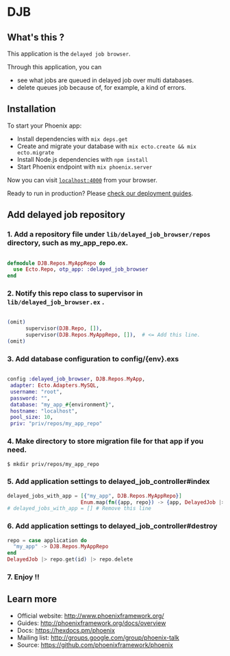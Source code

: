 # DJB

## What's this ?

This application is the `delayed job browser`.

Through this application, you can

  * see what jobs are queued in delayed job over multi databases.
  * delete queues job because of, for example, a kind of errors.

## Installation

To start your Phoenix app:

  * Install dependencies with `mix deps.get`
  * Create and migrate your database with `mix ecto.create && mix ecto.migrate`
  * Install Node.js dependencies with `npm install`
  * Start Phoenix endpoint with `mix phoenix.server`

Now you can visit [`localhost:4000`](http://localhost:4000) from your browser.

Ready to run in production? Please [check our deployment guides](http://www.phoenixframework.org/docs/deployment).

## Add delayed job repository

### 1. Add a repository file under `lib/delayed_job_browser/repos` directory, such as my_app_repo.ex.

```ex

defmodule DJB.Repos.MyAppRepo do
  use Ecto.Repo, otp_app: :delayed_job_browser
end
```

### 2. Notify this repo class to supervisor in `lib/delayed_job_browser.ex` .

```ex

(omit)
      supervisor(DJB.Repo, []),
      supervisor(DJB.Repos.MyAppRepo, []),  # <= Add this line.
(omit)
```

### 3. Add database configuration to config/{env}.exs

```ex

config :delayed_job_browser, DJB.Repos.MyApp,
 adapter: Ecto.Adapters.MySQL,
 username: "root",
 password: "",
 database: "my_app_#{environment}",
 hostname: "localhost",
 pool_size: 10,
 priv: "priv/repos/my_app_repo"
```

### 4. Make directory to store migration file for that app if you need.

```sh
$ mkdir priv/repos/my_app_repo
```

### 5. Add application settings to delayed_job_controller#index

```ex
delayed_jobs_with_app = [{"my_app", DJB.Repos.MyAppRepo}]
                        Enum.map(fn({app, repo}) -> {app, DelayedJob |> repo.all} end)
# delayed_jobs_with_app = [] # Remove this line
```

### 6. Add application settings to delayed_job_controller#destroy

```ex
repo = case application do
  "my_app" -> DJB.Repos.MyAppRepo
end
DelayedJob |> repo.get(id) |> repo.delete
```

### 7. Enjoy !!

## Learn more

  * Official website: http://www.phoenixframework.org/
  * Guides: http://phoenixframework.org/docs/overview
  * Docs: https://hexdocs.pm/phoenix
  * Mailing list: http://groups.google.com/group/phoenix-talk
  * Source: https://github.com/phoenixframework/phoenix
